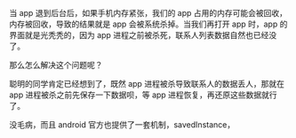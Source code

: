 当 app 退到后台后，如果手机内存紧张，我们的 app 占用的内存可能会被回收，内存被回收，导致的结果就是 app 会被系统杀掉。当我们再打开 app 时，app 的界面就是光秃秃的，因为 app 进程之前被杀死，联系人列表数据自然也已经没了。

那么怎么解决这个问题呢？

聪明的同学肯定已经想到了，既然 app 进程被杀导致联系人的数据丢人，那就在 app 进程被杀之前先保存一下数据呗，等 app 进程恢复，再还原这些数据就行了。

没毛病，而且 android 官方也提供了一套机制，savedInstance，
